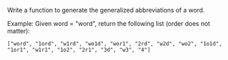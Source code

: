 Write a function to generate the generalized abbreviations of a word.

Example:
Given word = "word", return the following list (order does not matter):
```
["word", "1ord", "w1rd", "wo1d", "wor1", "2rd", "w2d", "wo2", "1o1d", "1or1", "w1r1", "1o2", "2r1", "3d", "w3", "4"]
```